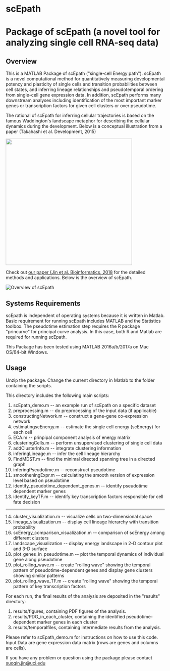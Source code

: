# scEpath
Package of scEpath (a novel tool for analyzing single cell RNA-seq data)
===============

Overview
--------

This is a MATLAB Package of scEpath ("single-cell Energy path"). scEpath is a novel computational method for quantitatively measuring developmental potency and plasticity of single cells and transition probabilities between cell states, and inferring lineage relationships and pseudotemporal ordering from single-cell gene expression data. In addition, scEpath performs many downstream analyses including identification of the most important marker genes or transcription factors for given cell clusters or over pseudotime.

The rational of scEpath for inferring cellular trajectories is based on the famous Waddington's landscape metaphor for describing the cellular dynamics during the development. Below is a conceptual illustration from a paper (Takahashi et al. Development, 2015)

<img src="https://github.com/sqjin/scEpath/blob/master/example_data/Waddington's%20landscape.jpg" width="400" align="center">



Check out [our paper (Jin et al. Bioinformatics, 2018](https://academic.oup.com/bioinformatics/article/34/12/2077/4838235) for the detailed methods and applications. Below is the overview of scEpath.

![Overview of scEpath](https://github.com/sqjin/scEpath/blob/master/example_data/overview_scEpath.png)


Systems Requirements
--------------------

scEpath is independent of operating systems because it is written in Matlab. Basic requirement for running scEpath includes MATLAB and the Statistics toolbox. The pseudotime estimation step requires the R package "princurve" for principal curve analysis. In this case, both R and Matlab are required for running scEpath. 

This Package has been tested using MATLAB 2016a/b/2017a on Mac OS/64-bit Windows. 


Usage
-----

Unzip the package. Change the current directory in Matlab to the folder containing the scripts.

This directory includes the following main scripts:
1) scEpath_demo.m -- an example run of scEpath on a specific dataset
2) preprocessing.m -- do preprocessing of the input data (if applicable) 
3) constructingNetwork.m -- construct a gene-gene co-expression network
4) estimatingscEnergy.m -- estimate the single cell energy (scEnergy) for each cell
5) ECA.m -- prinpipal component analysis of energy matrix
6) clusteringCells.m -- perform unsupervised clustering of single cell data
7) addClusterInfo.m -- integrate clustering information
8) inferingLineage.m -- infer the cell lineage hierarchy
9) FindMDST.m -- find the minimal directed spanning tree in a directed graph
10) inferingPseudotime.m -- reconstruct pseudotime
11) smootheningExpr.m -- calculating the smooth version of expression level based on pseudotime
12) identify_pseudotime_dependent_genes.m -- identify pseudotime dependent marker genes
13) identify_keyTF.m -- identify key transcription factors responsible for cell fate decision
---------------------------
14) cluster_visualization.m -- visualize cells on two-dimensional space
15) lineage_visualization.m -- display cell lineage hierarchy with transition probability
16) scEnergy_comparison_visualization.m -- comparison of scEnergy among different clusters
17) landscape_visualization -- display energy landscape in 2-D contour plot and 3-D surface
18) plot_genes_in_pseudotime.m -- plot the temporal dynamics of individual gene along pseudotime
19) plot_rolling_wave.m -- create "rolling wave" showing the temporal pattern of pseudotime-dependent genes and display gene clusters showing similar patterns
20) plot_rolling_wave_TF.m -- create "rolling wave" showing the temporal pattern of key transcription factors


For each run, the final results of the analysis are deposited in the "results" directory:
1) results/figures, containing PDF figures of the analysis.
2) results/PDG_in_each_cluster, containing the identified pseudotime-dependent marker genes in each cluster
3) results/temporalfiles, containing intermediate results from the analysis.


Please refer to scEpath_demo.m for instructions on how to use this code.
Input Data are gene expression data matrix (rows are genes and columns are cells). 

If you have any problem or question using the package please contact suoqin.jin@uci.edu

